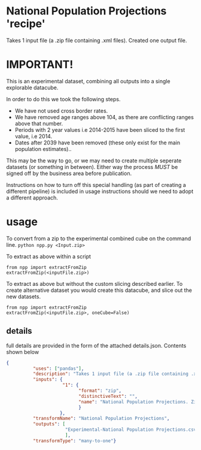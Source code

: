 # National Population Projections 'recipe'

Takes 1 input file (a .zip file containing .xml files). Created one output file.


# IMPORTANT!

This is an experimental dataset, combining all outputs into a single explorable datacube.

In order to do this we took the following steps.

* We have not used cross border rates.
* We have removed age ranges above 104, as there are conflicting ranges above that number.
* Periods with 2 year values i.e 2014-2015 have been sliced to the first value, i.e 2014.
* Dates after 2039 have been removed (these only exist for the main population estimates)..

This may be the way to go, or we may need to create multiple seperate datasets (or something in between).
Either way the process *MUST* be signed off by the business area before publication.

Instructions on how to turn off this special handling (as part of creating a different pipeline) is included in usage instructions should we need to adopt a different approach.


# usage

To convert from a zip to the experimental combined cube on the command line.
```python npp.py <Input.zip>```


To extract as above within a script
```
from npp import extractFromZip
extractFromZip(<inputFile.zip>)
```

To extract as above but without the custom slicing described earlier.
To create alternative dataset you would create this datacube, and slice out the new datasets.
```
from npp import extractFromZip
extractFromZip(<inputFile.zip>, oneCube=False)
```


## details
full details are provided in the form of the attached details.json. Contents shown below

```json
{
          "uses": ["pandas"],
          "description": "Takes 1 input file (a .zip file containing .xml files). Created one output file.",
          "inputs": {
                     "1": {
                           "format": "zip",
                           "distinctiveText": "",
                           "name": "National Population Projections. Zip of Xml files."
                           }
                    },
          "transformName": "National Population Projections",
          "outputs": [
                      "Experimental-National Population Projections.csv"
                      ],
          "transformType": "many-to-one"}
```
